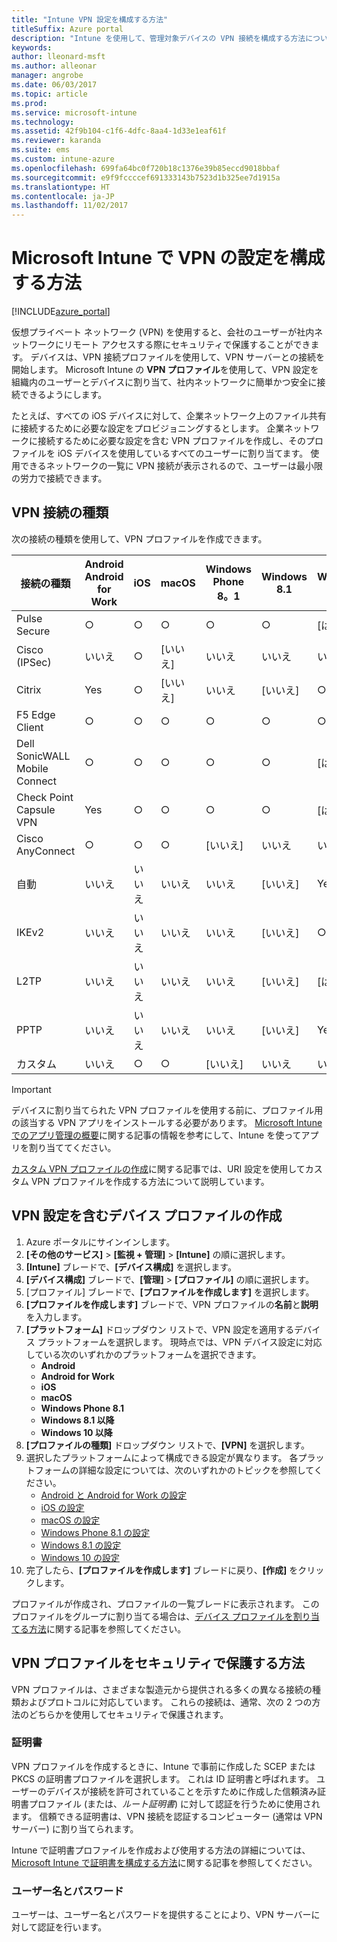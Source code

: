 ```yaml
---
title: "Intune VPN 設定を構成する方法"
titleSuffix: Azure portal
description: "Intune を使用して、管理対象デバイスの VPN 接続を構成する方法について説明します。\""
keywords: 
author: lleonard-msft
ms.author: alleonar
manager: angrobe
ms.date: 06/03/2017
ms.topic: article
ms.prod: 
ms.service: microsoft-intune
ms.technology: 
ms.assetid: 42f9b104-c1f6-4dfc-8aa4-1d33e1eaf61f
ms.reviewer: karanda
ms.suite: ems
ms.custom: intune-azure
ms.openlocfilehash: 699fa64bc0f720b18c1376e39b85eccd9018bbaf
ms.sourcegitcommit: e9f9fccccef691333143b7523d1b325ee7d1915a
ms.translationtype: HT
ms.contentlocale: ja-JP
ms.lasthandoff: 11/02/2017
---
```

# <a name="how-to-configure-vpn-settings-in-microsoft-intune"></a>Microsoft Intune で VPN の設定を構成する方法

[!INCLUDE[azure_portal](./includes/azure_portal.md)]

仮想プライベート ネットワーク (VPN) を使用すると、会社のユーザーが社内ネットワークにリモート アクセスする際にセキュリティで保護することができます。 デバイスは、VPN 接続プロファイルを使用して、VPN サーバーとの接続を開始します。 Microsoft Intune の **VPN プロファイル**を使用して、VPN 設定を組織内のユーザーとデバイスに割り当て、社内ネットワークに簡単かつ安全に接続できるようにします。

たとえば、すべての iOS デバイスに対して、企業ネットワーク上のファイル共有に接続するために必要な設定をプロビジョニングするとします。 企業ネットワークに接続するために必要な設定を含む VPN プロファイルを作成し、そのプロファイルを iOS デバイスを使用しているすべてのユーザーに割り当てます。 使用できるネットワークの一覧に VPN 接続が表示されるので、ユーザーは最小限の労力で接続できます。

## <a name="vpn-connection-types"></a>VPN 接続の種類

次の接続の種類を使用して、VPN プロファイルを作成できます。

|接続の種類|Android<br>Android for Work|iOS|macOS|Windows Phone 8。1|Windows 8.1|Windows 10|
|-|-|-|-|-|-|-|
|Pulse Secure|○|○|○|○|○|[はい]|
|Cisco (IPSec)|いいえ|○|[いいえ]|いいえ|いいえ|いいえ|
|Citrix|Yes|○|[いいえ]|いいえ|[いいえ]|○|
|F5 Edge Client|○|○|○|○|○|○|
|Dell SonicWALL Mobile Connect|○|○|○|○|○|[はい]|
|Check Point Capsule VPN|Yes|○|○|○|○|[はい]|
|Cisco AnyConnect|○|○|○|[いいえ]|いいえ|いいえ|
|自動|いいえ|いいえ|いいえ|いいえ|[いいえ]|Yes|
|IKEv2|いいえ|いいえ|いいえ|いいえ|[いいえ]|○|
|L2TP|いいえ|いいえ|いいえ|いいえ|[いいえ]|[はい]|
|PPTP|いいえ|いいえ|いいえ|いいえ|[いいえ]|Yes|
|カスタム|いいえ|○|○|[いいえ]|いいえ|いいえ|


> [!IMPORTANT]
> デバイスに割り当てられた VPN プロファイルを使用する前に、プロファイル用の該当する VPN アプリをインストールする必要があります。 [Microsoft Intune でのアプリ管理の概要](app-management.md)に関する記事の情報を参考にして、Intune を使ってアプリを割り当ててください。  

[カスタム VPN プロファイルの作成](custom-vpn-profiles-create.md)に関する記事では、URI 設定を使用してカスタム VPN プロファイルを作成する方法について説明しています。     

## <a name="create-a-device-profile-containing-vpn-settings"></a>VPN 設定を含むデバイス プロファイルの作成

1. Azure ポータルにサインインします。
2. **[その他のサービス]** > **[監視 + 管理]** > **[Intune]** の順に選択します。
3. **[Intune]** ブレードで、**[デバイス構成]** を選択します。
2. **[デバイス構成]** ブレードで、**[管理]** > **[プロファイル]** の順に選択します。
3. [プロファイル] ブレードで、**[プロファイルを作成します]** を選択します。
4. **[プロファイルを作成します]** ブレードで、VPN プロファイルの**名前**と**説明**を入力します。
5. **[プラットフォーム]** ドロップダウン リストで、VPN 設定を適用するデバイス プラットフォームを選択します。 現時点では、VPN デバイス設定に対応している次のいずれかのプラットフォームを選択できます。
    - **Android**
    - **Android for Work**
    - **iOS**
    - **macOS**
    - **Windows Phone 8.1**
    - **Windows 8.1 以降**
    - **Windows 10 以降**
6. **[プロファイルの種類]** ドロップダウン リストで、**[VPN]** を選択します。
7. 選択したプラットフォームによって構成できる設定が異なります。 各プラットフォームの詳細な設定については、次のいずれかのトピックを参照してください。
    - [Android と Android for Work の設定](vpn-settings-android.md)
    - [iOS の設定](vpn-settings-ios.md)
    - [macOS の設定](vpn-settings-macos.md)
    - [Windows Phone 8.1 の設定](vpn-settings-windows-phone-8-1.md)
    - [Windows 8.1 の設定](vpn-settings-windows-8-1.md)
    - [Windows 10 の設定](vpn-settings-windows-10.md)
8. 完了したら、**[プロファイルを作成します]** ブレードに戻り、**[作成]** をクリックします。

プロファイルが作成され、プロファイルの一覧ブレードに表示されます。
このプロファイルをグループに割り当てる場合は、[デバイス プロファイルを割り当てる方法](device-profile-assign.md)に関する記事を参照してください。


## <a name="methods-of-securing-vpn-profiles"></a>VPN プロファイルをセキュリティで保護する方法

VPN プロファイルは、さまざまな製造元から提供される多くの異なる接続の種類およびプロトコルに対応しています。 これらの接続は、通常、次の 2 つの方法のどちらかを使用してセキュリティで保護されます。

### <a name="certificates"></a>証明書

VPN プロファイルを作成するときに、Intune で事前に作成した SCEP または PKCS の証明書プロファイルを選択します。 これは ID 証明書と呼ばれます。 ユーザーのデバイスが接続を許可されていることを示すために作成した信頼済み証明書プロファイル (または、*ルート証明書*) に対して認証を行うために使用されます。 信頼できる証明書は、VPN 接続を認証するコンピューター (通常は VPN サーバー) に割り当てられます。

Intune で証明書プロファイルを作成および使用する方法の詳細については、[Microsoft Intune で証明書を構成する方法](certificates-configure.md)に関する記事を参照してください。

### <a name="user-name-and-password"></a>ユーザー名とパスワード

ユーザーは、ユーザー名とパスワードを提供することにより、VPN サーバーに対して認証を行います。
